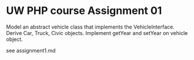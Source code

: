 UW PHP course Assignment 01
==========

<p>
Model an abstract vehicle class that implements the VehicleInterface. Derive Car, Truck, Civic objects.
Implement getYear and setYear on vehicle object.
</p>
see assignment1.md
